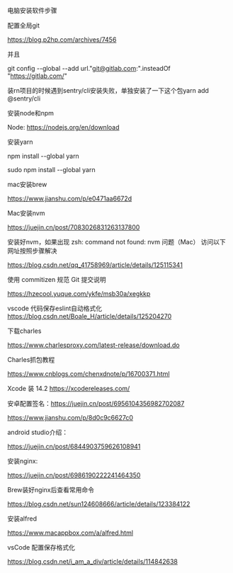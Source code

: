 电脑安装软件步骤



配置全局git

https://blog.p2hp.com/archives/7456



并且

git config --global --add url."git@gitlab.com:".insteadOf "https://gitlab.com/"



装rn项目的时候遇到sentry/cli安装失败，单独安装了一下这个包yarn add @sentry/cli



安装node和npm

Node: https://nodejs.org/en/download



安装yarn

npm install --global yarn

sudo npm install --global yarn 



mac安装brew

https://www.jianshu.com/p/e0471aa6672d 



Mac安装nvm

https://juejin.cn/post/7083026831263137800 



安装好nvm，如果出现 zsh: command not found: nvm 问题（Mac） 访问以下网址按照步骤解决

https://blog.csdn.net/qq_41758969/article/details/125115341 



使用 commitizen 规范 Git 提交说明

https://hzecool.yuque.com/ykfe/msb30a/xegkkp



vscode 代码保存eslint自动格式化 https://blog.csdn.net/Boale_H/article/details/125204270



下载charles

https://www.charlesproxy.com/latest-release/download.do



Charles抓包教程

https://www.cnblogs.com/chenxdnote/p/16700371.html





Xcode 装 14.2  https://xcodereleases.com/ 



安卓配置签名：https://juejin.cn/post/6956104356982702087

https://www.jianshu.com/p/8d0c9c6627c0



android studio介绍：

https://juejin.cn/post/6844903759626108941



安装nginx:

https://juejin.cn/post/6986190222241464350



Brew装好nginx后查看常用命令

https://blog.csdn.net/sun124608666/article/details/123384122



安装alfred

https://www.macappbox.com/a/alfred.html



vsCode 配置保存格式化

https://blog.csdn.net/i_am_a_div/article/details/114842638